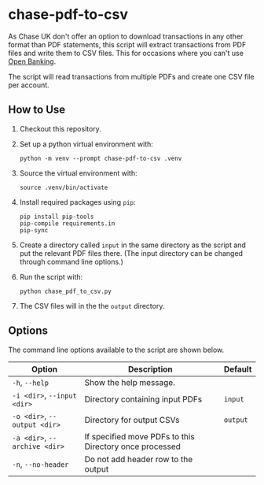 # chase-pdf-to-csv
As Chase UK don't offer an option to download transactions in any other format than PDF statements, this script will extract transactions from PDF files and write them to CSV files.  This for occasions where you can't use [Open Banking](https://www.chase.co.uk/gb/en/support/open-banking/).

The script will read transactions from multiple PDFs and create one CSV file per account.

## How to Use
1. Checkout this repository.
2. Set up a python virtual environment with:

    ```
    python -m venv --prompt chase-pdf-to-csv .venv
    ```

3. Source the virtual environment with:

    ```
    source .venv/bin/activate
    ```

4. Install required packages using `pip`:

    ```
    pip install pip-tools
    pip-compile requirements.in
    pip-sync
    ```

5. Create a directory called `input` in the same directory as the script and put the relevant PDF files there.  (The input directory can be changed through command line options.)

6. Run the script with:

    ```
    python chase_pdf_to_csv.py
    ```
7. The CSV files will in the the `output` directory.

## Options

The command line options available to the script are shown below.

| Option | Description | Default |
| ------ | ------ | ------ |
| `-h`, `--help` | Show the help message. | |
| `-i <dir>`, `--input <dir>` | Directory containing input PDFs | `input` |
| `-o <dir>`, `--output <dir>` | Directory for output CSVs | `output` |
| `-a <dir>`, `--archive <dir>` | If specified move PDFs to this Directory once processed | |
| `-n`, `--no-header` | Do not add header row to the output | |
